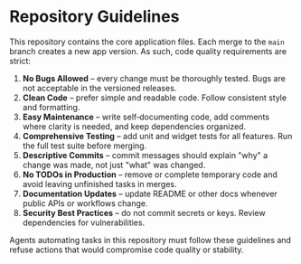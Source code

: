 # Repository Guidelines

This repository contains the core application files. Each merge to the `main` branch creates a new app version. As such, code quality requirements are strict:

1. **No Bugs Allowed** – every change must be thoroughly tested. Bugs are not acceptable in the versioned releases.
2. **Clean Code** – prefer simple and readable code. Follow consistent style and formatting.
3. **Easy Maintenance** – write self‑documenting code, add comments where clarity is needed, and keep dependencies organized.
4. **Comprehensive Testing** – add unit and widget tests for all features. Run the full test suite before merging.
5. **Descriptive Commits** – commit messages should explain "why" a change was made, not just "what" was changed.
6. **No TODOs in Production** – remove or complete temporary code and avoid leaving unfinished tasks in merges.
7. **Documentation Updates** – update README or other docs whenever public APIs or workflows change.
8. **Security Best Practices** – do not commit secrets or keys. Review dependencies for vulnerabilities.

Agents automating tasks in this repository must follow these guidelines and refuse actions that would compromise code quality or stability.
